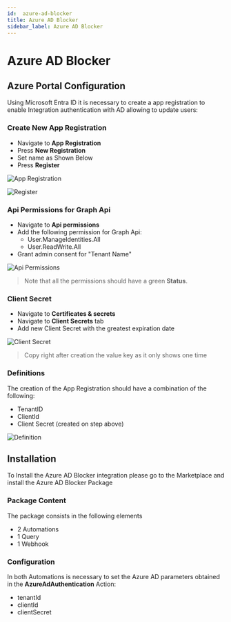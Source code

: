 ```yaml
---
id:  azure-ad-blocker
title: Azure AD Blocker
sidebar_label: Azure AD Blocker
---
```


# Azure AD Blocker

## Azure Portal Configuration

Using Microsoft Entra ID it is necessary to create a app registration to enable Integration authentication with AD allowing to update users:

### Create New App Registration

- Navigate to **App Registration**
- Press **New Registration**
- Set name as Shown Below
- Press **Register**

![App Registration](/img/integrations/azure-ad-blocker/adblocker-app-registrations.png)

![Register](/img/integrations/azure-ad-blocker/adblocker-register.png)

### Api Permissions for Graph Api

- Navigate to **Api permissions**
- Add the following permission for Graph Api:
  - User.ManageIdentities.All
  - User.ReadWrite.All
- Grant admin consent for "Tenant Name"

![Api Permissions](/img/integrations/azure-ad-blocker/adblocker-api-permissions.png)
>Note that all the permissions should have a green **Status**.

### Client Secret

- Navigate to **Certificates & secrets**
- Navigate to **Client Secrets** tab
- Add new Client Secret with the greatest expiration date

![Client Secret](/img/integrations/azure-ad-blocker/adblocker-client-secret.png)
> Copy right after creation the value key as it only shows one time

### Definitions
The creation of the App Registration should have a combination of the following:
- TenantID
- ClientId
- Client Secret (created on step above)

![Definition](/img/integrations/azure-ad-blocker/adblocker-definitions.png)

## Installation

To Install the Azure AD Blocker integration please go to the Marketplace and install the Azure AD Blocker Package

### Package Content

The package consists in the following elements
- 2 Automations
- 1 Query
- 1 Webhook

### Configuration

In both Automations is necessary to set the Azure AD parameters obtained in the **AzureAdAuthentication** Action:

- tenantId
- clientId
- clientSecret

